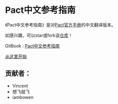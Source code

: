 # Pact中文参考指南

《Pact中文参考指南》是对[Pact官方手册](https://docs.pact.io)的中文翻译版本。

如感兴趣，可以star或fork该[仓库](https://github.com/wldandan/pact-reference-guide-zh)！

GitBook : [Pact中文参考指南](https://wldandan.gitbooks.io/pact-reference-guide-zh/content)


[从这里开始](https://github.com/wldandan/pact-reference-guide-zh/blob/master/SUMMARY.md)

## 贡献者：

* Vincent
* 想飞就飞
* iambowen
